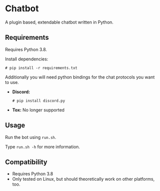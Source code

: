 # Chatbot
A plugin based, extendable chatbot written in Python.

## Requirements

Requires Python 3.8.

Install dependencies:
```shell
# pip install -r requirements.txt
```

Additionally you will need python bindings for the chat protocols you want to use.

* **Discord:**
    ```
    # pip install discord.py
    ```
* **Tox:** No longer supported

## Usage

Run the bot using `run.sh`.

Type `run.sh -h` for more information.


## Compatibility

* Requires Python 3.8
* Only tested on Linux, but should theoretically work on other platforms, too.
